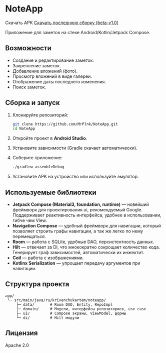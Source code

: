 # NoteApp
Скачать APK
[Скачать последнюю сборку (beta-v1.0)](https://github.com/MrPlnk/NoteApp/releases/download/beta/beta-v1.0.apk)

Приложение для заметок на стеке Android/Kotlin/Jetpack Compose.    

##  Возможности
- Создание и редактирование заметок.  
- Закрепление заметок.  
- Добавление вложений (фото).  
- Просмотр вложений в виде галереи.  
- Отображение даты последнего изменения.  
- Поиск заметок.  

##  Сборка и запуск
1. Клонируйте репозиторий:

    ```bash
    git clone https://github.com/MrPlnk/NoteApp.git
    cd NoteApp
    ```

2. Откройте проект в **Android Studio**.  
3. Установите зависимости (Gradle скачает автоматически).  
4. Соберите приложение:

    ```bash
    ./gradlew assembleDebug
    ```

5. Установите APK на устройство или используйте эмулятор.  

##  Используемые библиотеки

- **Jetpack Compose (Material3, foundation, runtime)** — новейший фреймворк для проектирования ui, рекомендуемый Google. Поддерживает реактивность интерфейса, удобнее в использовании, гибче чем View.
- **Navigation Compose** — удобный фреймворк для навигации, который позволяет строить графы навигации, а так же легко по нему перемещаться.
- **Room** — работа с SQLite, удобные DAO, персистентность данных.
- **Hilt** — отвечает за DI, что мнокократно сокрощает количество кода. Генерирует граф зависимостей, автоматически их инжектит.  
- **Coil** — работа с изображениями.
- **Kotlinx Serialization** — упрощает передачу аргументов при навигации. 

##  Структура проекта
```
app/
 └─ src/main/java/ru/krivenchukartem/noteapp/
     ├─ data/       # Room DAO, Entity, RepoImpl
     ├─ domain/     # Модели, интерфейсы репозиториев, use case
     ├─ ui/         # Compose экраны, ViewModel, формы
     └─ di/         # Hilt модули
```

##  Лицензия
Apache 2.0  

